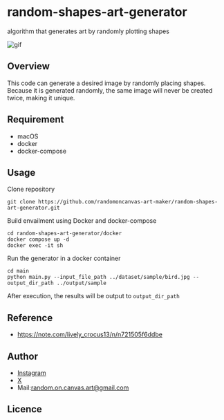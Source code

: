 # random-shapes-art-generator
algorithm that generates art by randomly plotting shapes

![gif](https://github.com/randomoncanvas-art-maker/random-shapes-art-generator/blob/feature/infrastructure/images/sample_animation_seahorse.GIF)

## Overview
This code can generate a desired image by randomly placing shapes.
Because it is generated randomly, the same image will never be created twice, making it unique.

## Requirement
- macOS
- docker
- docker-compose

## Usage
Clone repository
```
git clone https://github.com/randomoncanvas-art-maker/random-shapes-art-generator.git
```
Build envailment using Docker and docker-compose
```
cd random-shapes-art-generator/docker
docker compose up -d
docker exec -it sh
```
Run the generator in a docker container
```
cd main
python main.py --input_file_path ../dataset/sample/bird.jpg --output_dir_path ../output/sample
```
After execution, the results will be output to `output_dir_path`

## Reference
- https://note.com/lively_crocus13/n/n721505f6ddbe

## Author
- [Instagram](https://www.instagram.com/random.on.canvas_art?igsh=dTRkaGRwZ3NnNXBo&utm_source=qr)
- [X](https://x.com/randomoncanvas?s=21&t=FNt_GNO6GCVhZ_ytUxNxKw)
- Mail:random.on.canvas.art@gmail.com

## Licence

